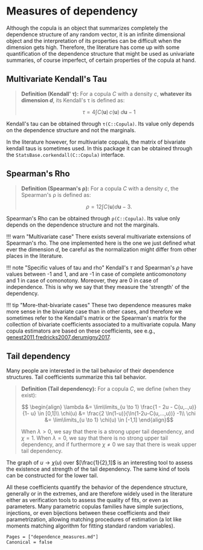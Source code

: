 # Measures of dependency


Although the copula is an object that summarizes completely the dependence structure of any random vector, it is an infinite dimensional object and the interpretation of its properties can be difficult when the dimension gets high. Therefore, the literature has come up with some quantification of the dependence structure that might be used as univariate summaries, of course imperfect, of certain properties of the copula at hand. 


## Multivariate Kendall's Tau 

> **Definition (Kendall' τ):** For a copula $C$ with a density $c$, **whatever its dimension $d$**, its Kendall's τ is defined as: 
> 
>$$\tau = 4 \int C(\bm u) \, c(\bm u) \;d\bm u -1$$

Kendall's tau can be obtained through `τ(C::Copula)`. Its value only depends on the dependence structure and not the marginals. 

In the literature however, for multivariate copuals, the matrix of bivariate kendall taus is sometimes used. In this package it can be obtained through the `StatsBase.corkendall(C::Copula)` interface.


## Spearman's Rho 

> **Definition (Spearman's ρ):** For a copula $C$ with a density $c$, the Spearman's ρ is defined as: 
>
> $$\rho = 12 \int C(\bm u) d\bm u -3.$$

Spearman's Rho can be obtained through `ρ(C::Copula)`. Its value only depends on the dependence structure and not the marginals. 

!!! warn "Multivariate case"
    There exists several multivariate extensions of Spearman's rho. The one implemented here is the one we just defined what ever the dimension $d$, be careful as the normalization might differ from other places in the literature.

!!! note "Specific values of tau and rho"
    Kendall's $\tau$ and Spearman's $\rho$ have values between -1 and 1, and are -1 in case of complete anticomonotony and 1 in case of comonotony. Moreover, they are 0 in case of independence. This is 
    why we say that they measure the 'strength' of the dependency.

!!! tip "More-that-bivariate cases"
    These two dependence measures make more sense in the bivariate case than in other cases, and therefore we sometimes refer to the Kendall's matrix or the Spearman's matrix for the collection of bivariate coefficients associated to a multivariate copula. Many copula estimators are based on these coefficients, see e.g., [genest2011,fredricks2007,derumigny2017](@cite).

## Tail dependency

Many people are interested in the tail behavior of their dependence structures. Tail coefficients summarize this tail behavior.

>**Definition (Tail dependency):** For a copula $C$, we define (when they exist):
> ```math
>  \begin{align}
>    \lambda &= \lim\limits_{u \to 1} \frac{1 - 2u - C(u,..,u)}{1- u} \in [0,1]\\
>    \chi(u) &= \frac{2 \ln(1-u)}{\ln(1-2u-C(u,...,u))} -1\\
>    \chi &= \lim\limits_{u \to 1} \chi(u) \in [-1,1]
>  \end{align}
>```
> When $\lambda > 0$, we say that there is a strong upper tail dependency, and $\chi = 1$. When $\lambda = 0$, we say that there is no strong upper tail dependency, and if furthermore $\chi \neq 0$ we say that there is weak upper tail dependency.

The graph of $u \to \chi(u)$ over $[\frac{1}{2},1]$ is an interesting tool to assess the existence and strength of the tail dependency. The same kind of tools can be constructed for the lower tail. 

All these coefficients quantify the behavior of the dependence structure, generally or in the extremes, and are therefore widely used in the literature either as verification tools to assess the quality of fits, or even as parameters. Many parametric copulas families have simple surjections, injections, or even bijections between these coefficients and their parametrization, allowing matching procedures of estimation (a lot like moments matching algorithm for fitting standard random variables).


```@bibliography
Pages = ["dependence_measures.md"]
Canonical = false
```